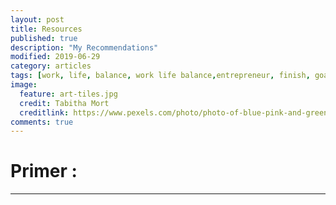 ```yaml
---
layout: post
title: Resources
published: true
description: "My Recommendations"
modified: 2019-06-29
category: articles
tags: [work, life, balance, work life balance,entrepreneur, finish, goals, software, open source, tools, resource, resources, apps]
image:
  feature: art-tiles.jpg
  credit: Tabitha Mort
  creditlink: https://www.pexels.com/photo/photo-of-blue-pink-and-green-led-light-775907/
comments: true  
---
```


# Primer &#58;


---
